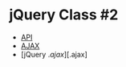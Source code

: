 # jQuery Class #2

- [API]
- [AJAX]
- [jQuery $.ajax][$.ajax]



[AJAX]: https://developer.mozilla.org/en-US/docs/AJAX/Getting_Started
[$.ajax]: https://api.jquery.com/jQuery.ajax/
[API]: https://en.wikipedia.org/wiki/Application_programming_interface
